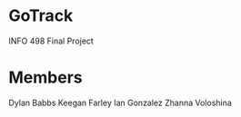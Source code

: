 # GoTrack
INFO 498 Final Project

# Members
Dylan Babbs
Keegan Farley
Ian Gonzalez
Zhanna Voloshina
